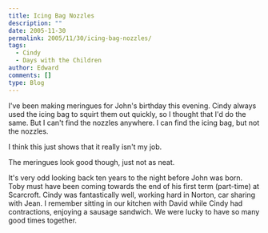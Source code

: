 ```yaml
---
title: Icing Bag Nozzles
description: ""
date: 2005-11-30
permalink: 2005/11/30/icing-bag-nozzles/
tags:
  - Cindy
  - Days with the Children
author: Edward
comments: []
type: Blog
---
```


I\'ve been making meringues for John\'s birthday this evening. Cindy
always used the icing bag to squirt them out quickly, so I thought that
I\'d do the same. But I can\'t find the nozzles anywhere. I can find the
icing bag, but not the nozzles.

I think this just shows that it really isn\'t my job.

The meringues look good though, just not as neat.

It\'s very odd looking back ten years to the night before John was born.
Toby must have been coming towards the end of his first term (part-time)
at Scarcroft. Cindy was fantastically well, working hard in Norton, car
sharing with Jean. I remember sitting in our kitchen with David while
Cindy had contractions, enjoying a sausage sandwich. We were lucky to
have so many good times together.


